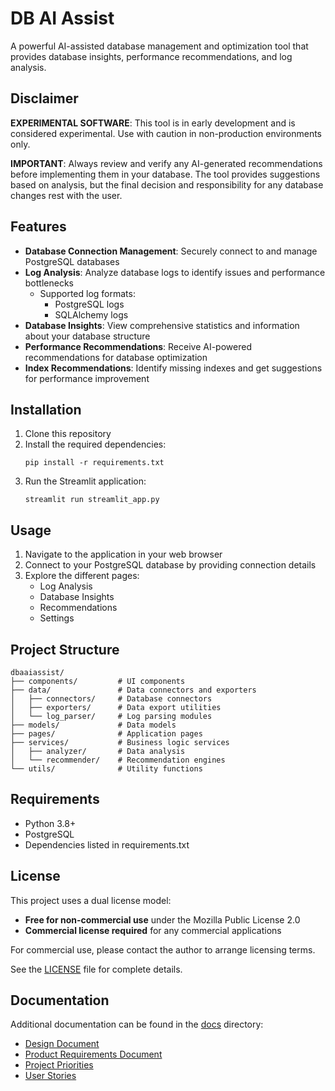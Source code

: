 # DB AI Assist

A powerful AI-assisted database management and optimization tool that provides database insights, performance recommendations, and log analysis.

## Disclaimer

**EXPERIMENTAL SOFTWARE**: This tool is in early development and is considered experimental. Use with caution in non-production environments only.

**IMPORTANT**: Always review and verify any AI-generated recommendations before implementing them in your database. The tool provides suggestions based on analysis, but the final decision and responsibility for any database changes rest with the user.

## Features

- **Database Connection Management**: Securely connect to and manage PostgreSQL databases
- **Log Analysis**: Analyze database logs to identify issues and performance bottlenecks
  - Supported log formats:
    - PostgreSQL logs
    - SQLAlchemy logs
- **Database Insights**: View comprehensive statistics and information about your database structure
- **Performance Recommendations**: Receive AI-powered recommendations for database optimization
- **Index Recommendations**: Identify missing indexes and get suggestions for performance improvement

## Installation

1. Clone this repository
2. Install the required dependencies:
   ```
   pip install -r requirements.txt
   ```
3. Run the Streamlit application:
   ```
   streamlit run streamlit_app.py
   ```

## Usage

1. Navigate to the application in your web browser
2. Connect to your PostgreSQL database by providing connection details
3. Explore the different pages:
   - Log Analysis
   - Database Insights
   - Recommendations
   - Settings

## Project Structure

```
dbaaiassist/
├── components/         # UI components
├── data/               # Data connectors and exporters
│   ├── connectors/     # Database connectors
│   ├── exporters/      # Data export utilities
│   └── log_parser/     # Log parsing modules
├── models/             # Data models
├── pages/              # Application pages
├── services/           # Business logic services
│   ├── analyzer/       # Data analysis
│   └── recommender/    # Recommendation engines
└── utils/              # Utility functions
```

## Requirements

- Python 3.8+
- PostgreSQL
- Dependencies listed in requirements.txt

## License

This project uses a dual license model:

- **Free for non-commercial use** under the Mozilla Public License 2.0
- **Commercial license required** for any commercial applications

For commercial use, please contact the author to arrange licensing terms.

See the [LICENSE](LICENSE) file for complete details.

## Documentation

Additional documentation can be found in the [docs](docs/) directory:
- [Design Document](docs/DESIGN.md)
- [Product Requirements Document](docs/PRD.md)
- [Project Priorities](docs/PRIORITIES.md)
- [User Stories](docs/USER_STORIES.md)